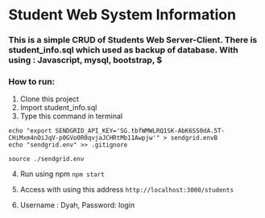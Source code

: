 # Student Web System Information

### This is a simple CRUD of Students Web Server-Client. There is student_info.sql which used as backup of database. With using : Javascript, mysql, bootstrap, $

### How to run:
1. Clone this project 
2. Import student_info.sql 
3. Type this command in terminal 

```
echo "export SENDGRID_API_KEY='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'" > sendgrid.envB
echo "sendgrid.env" >> .gitignore

source ./sendgrid.env
```
4.  Run using npm 
``` npm start ``` 
5. Access with using this address 
``` http://localhost:3000/students ```
 
6. Username : Dyah, Password: login



